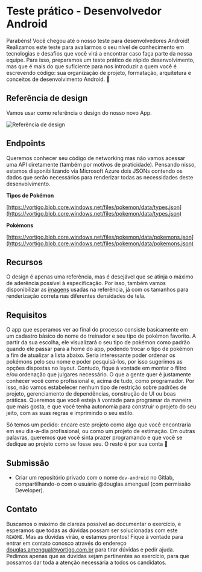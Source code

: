 # Teste prático - Desenvolvedor Android

Parabéns! Você chegou até o nosso teste para desenvolvedores Android! 
Realizamos este teste para avaliarmos o seu nível de conhecimento em tecnologias e desafios que você virá a encontrar caso faça parte da nossa equipe.
Para isso, preparamos um teste prático de rápido desenvolvimento, mas que é mais do que suficiente para nos introduzir a quem você é escrevendo código: sua organização de projeto, formatação, arquitetura e conceitos de desenvolvimento Android. 🤘  


## Referência de design

Vamos usar como referência o design do nosso novo App.

![Referência de design](https://vortigo.blob.core.windows.net/files/pokemon/assets/layout.png)  

## Endpoints

Queremos conhecer seu código de networking mas não vamos acessar uma API diretamente (também por motivos de praticidade). Pensando nisso, estamos disponibilizando via Microsoft Azure dois JSONs contendo os dados que serão necessários para renderizar todas as necessidades deste desenvolvimento.

**Tipos de Pokémon**

[https://vortigo.blob.core.windows.net/files/pokemon/data/types.json](https://vortigo.blob.core.windows.net/files/pokemon/data/types.json)  

**Pokémons**

[https://vortigo.blob.core.windows.net/files/pokemon/data/pokemons.json](https://vortigo.blob.core.windows.net/files/pokemon/data/pokemons.json)

## Recursos

O design é apenas uma referência, mas é desejável que se atinja o máximo de aderência possível à especificação. Por isso, também vamos disponibilizar as [imagens](https://vortigo.blob.core.windows.net/files/pokemon/assets/images.zip) usadas na referência, já com os tamanhos para renderização correta nas diferentes densidades de tela.

## Requisitos

O app que esperamos ver ao final do processo consiste basicamente em um cadastro básico do nome do treinador e seu tipo de pokémon favorito. A partir da sua escolha, ele visualizará o seu tipo de pokémon como padrão quando ele passar para a home do app, podendo trocar o tipo de pokémon a fim de atualizar a lista abaixo. Seria interessante poder ordenar os pokémons pelo seu nome e poder pesquisá-los, por isso sugerimos as opções dispostas no layout. Contudo, fique à vontade em montar o filtro e/ou ordenação que julgares necessário. O que a gente quer é justamente conhecer você como profissional e, acima de tudo, como programador. Por isso, não vamos estabelecer nenhum tipo de restrição sobre padrões de projeto, gerenciamento de dependências, construção de UI ou boas práticas. Queremos que você esteja à vontade para programar da maneira que mais gosta, e que você tenha autonomia para construir o projeto do seu jeito, com as suas regras e imprimindo o seu estilo.

Só temos um pedido: encare este projeto como algo que você encontraria em seu dia-a-dia profissional, ou como um projeto de estimação. Em outras palavras, queremos que você sinta prazer programando e que você se dedique ao projeto como se fosse seu. O resto é por sua conta 😬

## Submissão

- Criar um repositório privado com o nome `dev-android` no Gitlab, compartilhando-o com o usuário @douglas.amengual (com permissão Developer).

## Contato

Buscamos o máximo de clareza possível ao documentar o exercício, e esperamos que todas as dúvidas possam ser solucionadas com este `README`. Mas as dúvidas virão, e estamos prontos! Fique à vontade para entrar em contato conosco através do endereço [douglas.amengual@vortigo.com.br](mailto:douglas.amengual@vortigo.com.br) para tirar dúvidas e pedir ajuda. Pedimos apenas que as dúvidas sejam pertinentes ao exercício, para que possamos dar toda a atenção necessária a todos os candidatos.  
